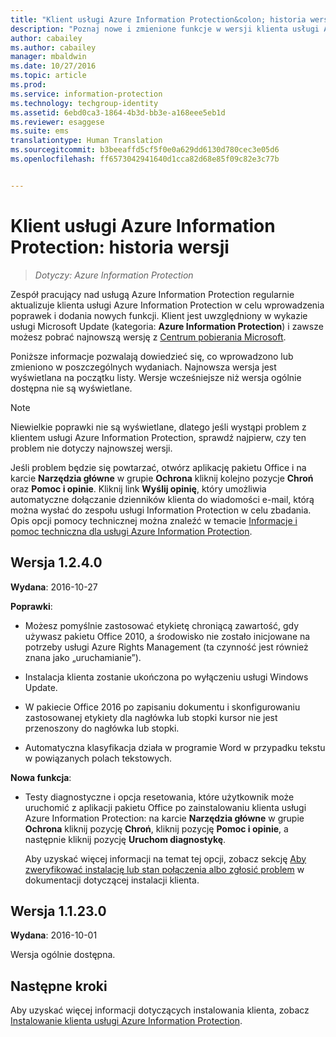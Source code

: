 ```yaml
---
title: "Klient usługi Azure Information Protection&colon; historia wersji | Azure Information Protection"
description: "Poznaj nowe i zmienione funkcje w wersji klienta usługi Azure Information Protection dla systemu Windows."
author: cabailey
ms.author: cabailey
manager: mbaldwin
ms.date: 10/27/2016
ms.topic: article
ms.prod: 
ms.service: information-protection
ms.technology: techgroup-identity
ms.assetid: 6ebd0ca3-1864-4b3d-bb3e-a168eee5eb1d
ms.reviewer: esaggese
ms.suite: ems
translationtype: Human Translation
ms.sourcegitcommit: b3beeaffd5cf5f0e0a629dd6130d780cec3e05d6
ms.openlocfilehash: ff6573042941640d1cca82d68e85f09c82e3c77b


---
```


# <a name="azure-information-protection-client-version-release-history"></a>Klient usługi Azure Information Protection: historia wersji

>*Dotyczy: Azure Information Protection*

Zespół pracujący nad usługą Azure Information Protection regularnie aktualizuje klienta usługi Azure Information Protection w celu wprowadzenia poprawek i dodania nowych funkcji. Klient jest uwzględniony w wykazie usługi Microsoft Update (kategoria: **Azure Information Protection**) i zawsze możesz pobrać najnowszą wersję z [Centrum pobierania Microsoft](https://www.microsoft.com/en-us/download/details.aspx?id=53018).

Poniższe informacje pozwalają dowiedzieć się, co wprowadzono lub zmieniono w poszczególnych wydaniach. Najnowsza wersja jest wyświetlana na początku listy. Wersje wcześniejsze niż wersja ogólnie dostępna nie są wyświetlane. 

> [!NOTE]
> Niewielkie poprawki nie są wyświetlane, dlatego jeśli wystąpi problem z klientem usługi Azure Information Protection, sprawdź najpierw, czy ten problem nie dotyczy najnowszej wersji.
>  
> Jeśli problem będzie się powtarzać, otwórz aplikację pakietu Office i na karcie **Narzędzia główne** w grupie **Ochrona** kliknij kolejno pozycje **Chroń** oraz **Pomoc i opinie**. Kliknij link **Wyślij opinię**, który umożliwia automatyczne dołączanie dzienników klienta do wiadomości e-mail, którą można wysłać do zespołu usługi Information Protection w celu zbadania. Opis opcji pomocy technicznej można znaleźć w temacie [Informacje i pomoc techniczna dla usługi Azure Information Protection](../get-started/information-support.md#support-options-and-community-resources).

## <a name="version-1240"></a>Wersja 1.2.4.0

**Wydana**: 2016-10-27

**Poprawki**:

- Możesz pomyślnie zastosować etykietę chroniącą zawartość, gdy używasz pakietu Office 2010, a środowisko nie zostało inicjowane na potrzeby usługi Azure Rights Management (ta czynność jest również znana jako „uruchamianie”).

- Instalacja klienta zostanie ukończona po wyłączeniu usługi Windows Update.

- W pakiecie Office 2016 po zapisaniu dokumentu i skonfigurowaniu zastosowanej etykiety dla nagłówka lub stopki kursor nie jest przenoszony do nagłówka lub stopki.

- Automatyczna klasyfikacja działa w programie Word w przypadku tekstu w powiązanych polach tekstowych.

**Nowa funkcja**:

- Testy diagnostyczne i opcja resetowania, które użytkownik może uruchomić z aplikacji pakietu Office po zainstalowaniu klienta usługi Azure Information Protection: na karcie **Narzędzia główne** w grupie **Ochrona** kliknij pozycję **Chroń**, kliknij pozycję **Pomoc i opinie**, a następnie kliknij pozycję **Uruchom diagnostykę**. 

    Aby uzyskać więcej informacji na temat tej opcji, zobacz sekcję [Aby zweryfikować instalację lub stan połączenia albo zgłosić problem](info-protect-client.md#to-verify-installation-connection-status-or-report-a-problem) w dokumentacji dotyczącej instalacji klienta.

## <a name="version-11230"></a>Wersja 1.1.23.0

**Wydana**: 2016-10-01

Wersja ogólnie dostępna.

## <a name="next-steps"></a>Następne kroki

Aby uzyskać więcej informacji dotyczących instalowania klienta, zobacz [Instalowanie klienta usługi Azure Information Protection](info-protect-client.md).



<!--HONumber=Oct16_HO4-->



